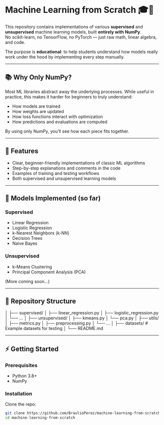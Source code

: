 # Machine Learning from Scratch 🎓🤖

This repository contains implementations of various **supervised** and **unsupervised** machine learning models, built **entirely with NumPy**.  
No scikit-learn, no TensorFlow, no PyTorch — just raw math, linear algebra, and code.  

The purpose is **educational**: to help students understand how models really work under the hood by implementing every step manually.

---

## 📚 Why Only NumPy?
Most ML libraries abstract away the underlying processes. While useful in practice, this makes it harder for beginners to truly understand:  
- How models are trained  
- How weights are updated  
- How loss functions interact with optimization  
- How predictions and evaluations are computed  

By using only NumPy, you’ll see how each piece fits together.

---

## 🚀 Features
- Clear, beginner-friendly implementations of classic ML algorithms  
- Step-by-step explanations and comments in the code  
- Examples of training and testing workflows  
- Both supervised and unsupervised learning models  

---

## 🧠 Models Implemented (so far)
### Supervised
- Linear Regression  
- Logistic Regression  
- k-Nearest Neighbors (k-NN)  
- Decision Trees  
- Naive Bayes  

### Unsupervised
- k-Means Clustering  
- Principal Component Analysis (PCA)  

(More coming soon...)

---

## 📂 Repository Structure
│
├── supervised/
│ ├── linear_regression.py
│ ├── logistic_regression.py
│ └── ...
│
├── unsupervised/
│ ├── kmeans.py
│ └── pca.py
│
├── utils/
│ ├── metrics.py
│ ├── preprocessing.py
│ └── ...
│
├── datasets/ # Example datasets for testing
│
└── README.md

---

## ⚡ Getting Started

### Prerequisites
- Python 3.8+
- NumPy

### Installation
Clone the repo:
```bash
git clone https://github.com/BraulioPerez/machine-learning-from-scratch.git
cd machine-learning-from-scratch
